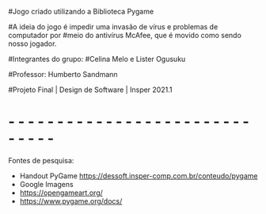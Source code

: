 #Jogo criado utilizando a Biblioteca Pygame

#A ideia do jogo é impedir uma invasão de vírus e problemas de computador por
#meio do antivírus McAfee, que é movido como sendo nosso jogador.

#Integrantes do grupo:
#Celina Melo e Lister Ogusuku

#Professor: Humberto Sandmann

#Projeto Final | Design de Software | Insper 2021.1

# - - - - - - - - - - - - - - - - - - - - - - - - - - - - - -

Fontes de pesquisa:

- Handout PyGame https://dessoft.insper-comp.com.br/conteudo/pygame
- Google Imagens
- https://opengameart.org/
- https://www.pygame.org/docs/
